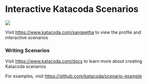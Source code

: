 # Interactive Katacoda Scenarios

[![](http://shields.katacoda.com/katacoda/sangeetha/count.svg)](https://www.katacoda.com/sangeetha "Get your profile on Katacoda.com")

Visit https://www.katacoda.com/sangeetha to view the profile and interactive scenarios

### Writing Scenarios
Visit https://www.katacoda.com/docs to learn more about creating Katacoda scenarios

For examples, visit https://github.com/katacoda/scenario-example
